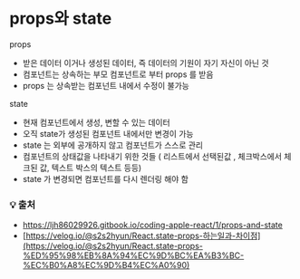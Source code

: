 # props와 state

props
- 받은 데이터 이거나 생성된 데이터, 즉 데이터의 기원이 자기 자신이 아닌 것
- 컴포넌트는 상속하는 부모 컴포넌트로 부터 props 를 받음
- props 는 상속받는 컴포넌트 내에서 수정이 불가능


state
- 현재 컴포넌트에서 생성, 변할 수 있는 데이터 
- 오직 state가 생성된 컴포넌트 내에서만 변경이 가능
- state 는 외부에 공개하지 않고 컴포넌트가 스스로 관리
- 컴포넌트의 상태값을 나타내기 위한 것들 ( 리스트에서 선택된값 , 체크박스에서 체크된 값, 텍스트 박스의 텍스트 등등)
- state 가 변경되면 컴포넌트를 다시 렌더링 해야 함

### 💡 출처
- https://ljh86029926.gitbook.io/coding-apple-react/1/props-and-state
- [https://velog.io/@s2s2hyun/React.state-props-하는일과-차이점](https://velog.io/@s2s2hyun/React.state-props-%ED%95%98%EB%8A%94%EC%9D%BC%EA%B3%BC-%EC%B0%A8%EC%9D%B4%EC%A0%90)